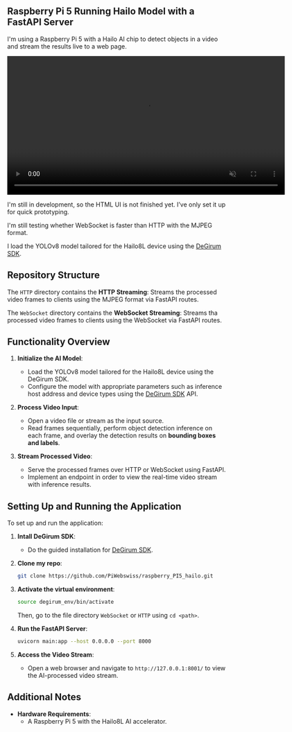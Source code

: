 ## Raspberry Pi 5 Running Hailo Model with a FastAPI Server 

I'm using a Raspberry Pi 5 with a Hailo AI chip to detect objects in a video and stream the results live to a web page.

<video autoplay loop muted playsinline width="640">
  <source src="raspberry_PI5_hailo/Ressources/saved_inference_2.mp4" type="video/mp4">
  Your browser does not support the video tag.
</video>


I'm still in development, so the HTML UI is not finished yet. I’ve only set it up for quick prototyping.

I'm still testing whether WebSocket is faster than HTTP with the MJPEG format.

I load the YOLOv8 model tailored for the Hailo8L device using the [DeGirum SDK](https://github.com/DeGirum/hailo_examples).


## **Repository Structure**

The `HTTP` directory contains the **HTTP Streaming**: Streams the processed video frames to clients using the MJPEG format via FastAPI routes.


The `WebSocket` directory contains the **WebSocket Streaming**: Streams tha processed video frames to clients using the WebSocket via FastAPI routes.


## **Functionality Overview**

1. **Initialize the AI Model**:  
   - Load the YOLOv8 model tailored for the Hailo8L device using the DeGirum SDK.
   - Configure the model with appropriate parameters such as inference host address and device types using the [DeGirum SDK](https://github.com/DeGirum/hailo_examples) API.

2. **Process Video Input**:  
   - Open a video file or stream as the input source.
   - Read frames sequentially, perform object detection inference on each frame, and overlay the detection results on **bounding boxes and labels**.

3. **Stream Processed Video**:  
   - Serve the processed frames over HTTP or WebSocket using FastAPI.
   - Implement an endpoint in order to view the real-time video stream with inference results.


## **Setting Up and Running the Application**

To set up and run the application:


1. **Intall DeGirum SDK**:
   - Do the guided installation for [DeGirum SDK](https://github.com/DeGirum/hailo_examples).

2. **Clone my repo**:
   ```bash
   git clone https://github.com/PiWebswiss/raspberry_PI5_hailo.git
   ```

2. **Activate the virtual environment**:
   ```bash
   source degirum_env/bin/activate
   ```
   Then, go to the file directory ``WebSocket`` or ``HTTP`` using ``cd <path>``.

2. **Run the FastAPI Server**:
   ```bash
   uvicorn main:app --host 0.0.0.0 --port 8000
   ```

3. **Access the Video Stream**:
   - Open a web browser and navigate to `http://127.0.0.1:8001/` to view the AI-processed video stream.

## **Additional Notes**

- **Hardware Requirements**:  
  - A Raspberry Pi 5 with the Hailo8L AI accelerator.


